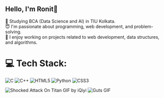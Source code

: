 ## Hello, I'm Ronit👋

🧠 Studying BCA (Data Science and AI) in TIU Kolkata. <br/>
😇 I'm passionate about programming, web development, and problem-solving. <br/>
🤖 I enjoy working on projects related to web development, data structures, and algorithms. <br/>

# 💻 Tech Stack:
![C](https://img.shields.io/badge/c-%2300599C.svg?style=for-the-badge&logo=c&logoColor=white) ![C++](https://img.shields.io/badge/c++-%2300599C.svg?style=for-the-badge&logo=c%2B%2B&logoColor=white) ![HTML5](https://img.shields.io/badge/html5-%23E34F26.svg?style=for-the-badge&logo=html5&logoColor=white) ![Python](https://img.shields.io/badge/python-3670A0?style=for-the-badge&logo=python&logoColor=ffdd54) ![CSS3](https://img.shields.io/badge/css3-%231572B6.svg?style=for-the-badge&logo=css3&logoColor=white)

![Shocked Attack On Titan GIF by iQiyi](https://github.com/user-attachments/assets/47cc49f8-128b-4763-b74b-67d2d9512792) ![Guts GIF](https://github.com/user-attachments/assets/f9753ac4-a3d0-49f2-b33f-1c355602ca22)
